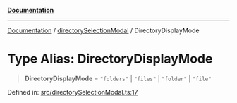 [**Documentation**](../../README.md)

***

[Documentation](../../README.md) / [directorySelectionModal](../README.md) / DirectoryDisplayMode

# Type Alias: DirectoryDisplayMode

> **DirectoryDisplayMode** = `"folders"` \| `"files"` \| `"folder"` \| `"file"`

Defined in: [src/directorySelectionModal.ts:17](https://github.com/Christian-Me/folder-to-tags-plugin/blob/bf42295620335492a0928fbbe8ccca5ae986f975/src/directorySelectionModal.ts#L17)
